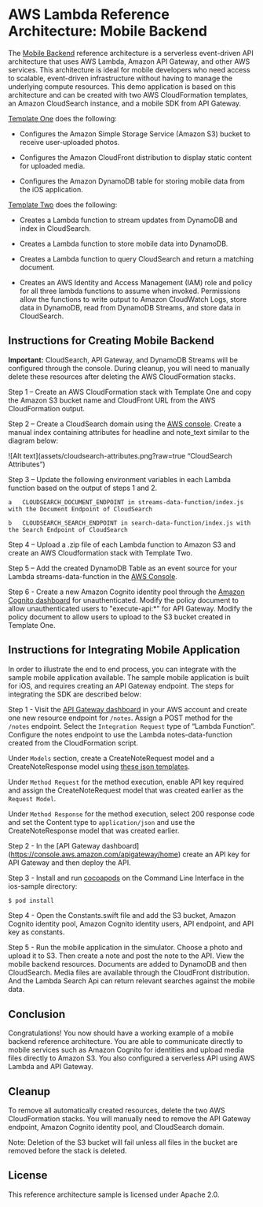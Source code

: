 # AWS Lambda Reference Architecture: Mobile Backend

The [Mobile Backend](https://s3.amazonaws.com/awslambda-reference-architectures/mobile-backend/lambda-refarch-mobilebackend.pdf) reference architecture is a serverless event-driven API architecture that uses AWS Lambda, Amazon API Gateway, and other AWS services. This architecture is ideal for mobile developers who need access to scalable, event-driven infrastructure without having to manage the underlying compute resources. This demo application is based on this architecture and can be created with two AWS CloudFormation templates, an Amazon CloudSearch instance, and a mobile SDK from API Gateway.

[Template One](https://github.com/awslabs/lambda-refarch-mobilebackend/blob/master/cloudformation/mobiledatastore.template)
does the following:

-   Configures the Amazon Simple Storage Service (Amazon S3) bucket to receive user-uploaded photos.

-   Configures the Amazon CloudFront distribution to display static content for uploaded media.

-   Configures the Amazon DynamoDB table for storing mobile data from the iOS application.

[Template Two](https://github.com/awslabs/lambda-refarch-mobilebackend/blob/master/cloudformation/lambdafunctions.template)
does the following:

-   Creates a Lambda function to stream updates from DynamoDB and index in CloudSearch.

-   Creates a Lambda function to store mobile data into DynamoDB.

-   Creates a Lambda function to query CloudSearch and return a matching document.

-   Creates an AWS Identity and Access Management (IAM) role and policy for all three lambda functions to assume when invoked. Permissions allow the
    functions to write output to Amazon CloudWatch Logs, store data in DynamoDB, read from DynamoDB Streams, and store data in CloudSearch.

## Instructions for Creating Mobile Backend

**Important:** CloudSearch, API Gateway, and DynamoDB Streams will be configured through the console. During cleanup, you will need to manually
delete these resources after deleting the AWS CloudFormation stacks.

Step 1 – Create an AWS CloudFormation stack with Template One and copy the Amazon S3 bucket name and CloudFront URL from the AWS CloudFormation output.

Step 2 – Create a CloudSearch domain using the [AWS console](https://console.aws.amazon.com/cloudsearch/home?region=us-east-1). Create a manual index containing attributes for headline and note_text similar to the diagram below:

![Alt text](assets/cloudsearch-attributes.png?raw=true “CloudSearch Attributes”)

Step 3 – Update the following environment variables in each Lambda function based on the output of steps 1 and 2.

	a   CLOUDSEARCH_DOCUMENT_ENDPOINT in streams-data-function/index.js with the Document Endpoint of CloudSearch

	b   CLOUDSEARCH_SEARCH_ENDPOINT in search-data-function/index.js with the Search Endpoint of CloudSearch

Step 4 – Upload a .zip file of each Lambda function to Amazon S3 and create an AWS Cloudformation stack with Template Two.

Step 5 – Add the created DynamoDB Table as an event source for your Lambda streams-data-function in the [AWS Console](https://console.aws.amazon.com/lambda/home?region=us-east-1).

Step 6 - Create a new Amazon Cognito identity pool through the [Amazon Cognito dashboard](https://console.aws.amazon.com/cognito/home) for unauthenticated. Modify the policy document to allow unauthenticated users to "execute-api:*" for API Gateway. Modify the policy document to allow users to upload to the S3 bucket created in Template One. 

## Instructions for Integrating Mobile Application

In order to illustrate the end to end process, you can integrate with the sample mobile application available. The sample mobile application is built for iOS, and requires creating an API Gateway endpoint. The steps for integrating the SDK are described below:

Step 1 - Visit the [API Gateway dashboard](https://console.aws.amazon.com/apigateway/home) in your AWS account and create one new resource endpoint for `/notes`. Assign a POST method for the `/notes` endpoint. Select the `Integration Request` type of “Lambda Function”. Configure the notes endpoint to use the Lambda notes-data-function created from the CloudFormation script.

Under `Models` section, create a CreateNoteRequest model and a CreateNoteResponse model using [these json templates](https://github.com/awslabs/lambda-refarch-mobilebackend/tree/master/apigateway-models).

Under `Method Request` for the method execution, enable API key required and assign the CreateNoteRequest model that was created earlier as the `Request Model`. 

Under `Method Response` for the method execution, select 200 response code and set the Content type to `application/json` and use the CreateNoteResponse model that was created earlier.

Step 2 - In the [API Gateway dashboard] (https://console.aws.amazon.com/apigateway/home) create an API key for API Gateway and then deploy the API.

Step 3 - Install and run [cocoapods](https://guides.cocoapods.org/using/getting-started.html) on the Command Line Interface in the ios-sample directory:

```bash
$ pod install
```

Step 4 - Open the Constants.swift file and add the S3 bucket, Amazon Cognito identity pool, Amazon Cognito identity users, API endpoint, and API key as constants.

Step 5 - Run the mobile application in the simulator. Choose a photo and upload it to S3. Then create a note and post the note to the API. View the mobile backend resources. Documents are added to DynamoDB and then CloudSearch. Media files are available through the CloudFront distribution. And the Lambda Search Api can return relevant searches against the mobile data.
 
## Conclusion

Congratulations! You now should have a working example of a mobile backend reference architecture. You are able to communicate directly to mobile services such as Amazon Cognito for  identities and upload media files directly to Amazon S3. You also configured a serverless API using AWS Lambda and API Gateway.

## Cleanup

To remove all automatically created resources, delete the two AWS CloudFormation stacks. You will manually need to remove the API Gateway endpoint, Amazon Cognito identity pool, and CloudSearch domain.

Note: Deletion of the S3 bucket will fail unless all files in the bucket are removed before the stack is deleted.


## License

This reference architecture sample is licensed under Apache 2.0.
